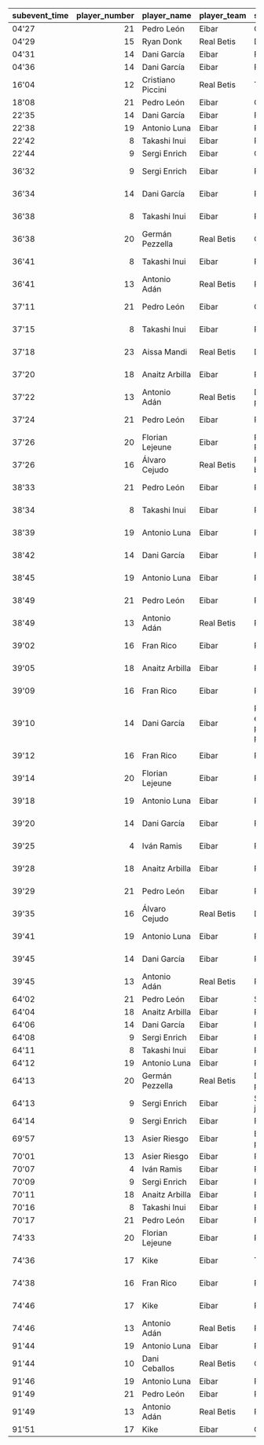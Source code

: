 |subevent_time | player_number|player_name       |player_team |subevent_action                              | event_id|event_time |event_player    |event_action     |event_team |selector_value |
|:-------------|-------------:|:-----------------|:-----------|:--------------------------------------------|--------:|:----------|:---------------|:----------------|:----------|:--------------|
|04'27         |            21|Pedro León        |Eibar       |Córners                                      |        1|4'31       |Dani García     |Fuera            |home       |0              |
|04'29         |            15|Ryan Donk         |Real Betis  |Despeje                                      |        1|4'31       |Dani García     |Fuera            |home       |0              |
|04'31         |            14|Dani García       |Eibar       |Fuera                                        |        1|4'31       |Dani García     |Fuera            |home       |0              |
|04'36         |            14|Dani García       |Eibar       |Fuera                                        |        1|4'31       |Dani García     |Fuera            |home       |0              |
|16'04         |            12|Cristiano Piccini |Real Betis  |Tarjeta                                      |        2|18'08      |Pedro León      |Gol              |home       |2              |
|18'08         |            21|Pedro León        |Eibar       |Gol                                          |        2|18'08      |Pedro León      |Gol              |home       |2              |
|22'35         |            14|Dani García       |Eibar       |Pase                                         |        3|22'44      |Sergi Enrich    |Gol              |home       |3              |
|22'38         |            19|Antonio Luna      |Eibar       |Pase                                         |        3|22'44      |Sergi Enrich    |Gol              |home       |3              |
|22'42         |             8|Takashi Inui      |Eibar       |Pase                                         |        3|22'44      |Sergi Enrich    |Gol              |home       |3              |
|22'44         |             9|Sergi Enrich      |Eibar       |Gol                                          |        3|22'44      |Sergi Enrich    |Gol              |home       |3              |
|36'32         |             9|Sergi Enrich      |Eibar       |Pase                                         |        6|36'41      |Takashi Inui    |Remate Parado    |home       |6              |
|36'34         |            14|Dani García       |Eibar       |Pase                                         |        6|36'41      |Takashi Inui    |Remate Parado    |home       |6              |
|36'38         |             8|Takashi Inui      |Eibar       |Regate                                       |        6|36'41      |Takashi Inui    |Remate Parado    |home       |6              |
|36'38         |            20|Germán Pezzella   |Real Betis  |Ocasión perdida                              |        6|36'41      |Takashi Inui    |Remate Parado    |home       |6              |
|36'41         |             8|Takashi Inui      |Eibar       |Remate Parado                                |        6|36'41      |Takashi Inui    |Remate Parado    |home       |6              |
|36'41         |            13|Antonio Adán      |Real Betis  |Parada                                       |        6|36'41      |Takashi Inui    |Remate Parado    |home       |6              |
|37'11         |            21|Pedro León        |Eibar       |Córners                                      |        7|37'26      |Florian Lejeune |Remate Rechazado |home       |7              |
|37'15         |             8|Takashi Inui      |Eibar       |Pase malo                                    |        7|37'26      |Florian Lejeune |Remate Rechazado |home       |7              |
|37'18         |            23|Aissa Mandi       |Real Betis  |Despeje                                      |        7|37'26      |Florian Lejeune |Remate Rechazado |home       |7              |
|37'20         |            18|Anaitz Arbilla    |Eibar       |Pase malo                                    |        7|37'26      |Florian Lejeune |Remate Rechazado |home       |7              |
|37'22         |            13|Antonio Adán      |Real Betis  |Despeje de puños                             |        7|37'26      |Florian Lejeune |Remate Rechazado |home       |7              |
|37'24         |            21|Pedro León        |Eibar       |Pase                                         |        7|37'26      |Florian Lejeune |Remate Rechazado |home       |7              |
|37'26         |            20|Florian Lejeune   |Eibar       |Remate Rechazado                             |        7|37'26      |Florian Lejeune |Remate Rechazado |home       |7              |
|37'26         |            16|Álvaro Cejudo     |Real Betis  |Remate bloqueado                             |        7|37'26      |Florian Lejeune |Remate Rechazado |home       |7              |
|38'33         |            21|Pedro León        |Eibar       |Pase                                         |        8|38'49      |Pedro León      |Remate Parado    |home       |8              |
|38'34         |             8|Takashi Inui      |Eibar       |Pase                                         |        8|38'49      |Pedro León      |Remate Parado    |home       |8              |
|38'39         |            19|Antonio Luna      |Eibar       |Pase                                         |        8|38'49      |Pedro León      |Remate Parado    |home       |8              |
|38'42         |            14|Dani García       |Eibar       |Pase                                         |        8|38'49      |Pedro León      |Remate Parado    |home       |8              |
|38'45         |            19|Antonio Luna      |Eibar       |Pase                                         |        8|38'49      |Pedro León      |Remate Parado    |home       |8              |
|38'49         |            21|Pedro León        |Eibar       |Remate Parado                                |        8|38'49      |Pedro León      |Remate Parado    |home       |8              |
|38'49         |            13|Antonio Adán      |Real Betis  |Parada                                       |        8|38'49      |Pedro León      |Remate Parado    |home       |8              |
|39'02         |            16|Fran Rico         |Eibar       |Pase                                         |        9|39'45      |Dani García     |Remate Parado    |home       |9              |
|39'05         |            18|Anaitz Arbilla    |Eibar       |Pase                                         |        9|39'45      |Dani García     |Remate Parado    |home       |9              |
|39'09         |            16|Fran Rico         |Eibar       |Pase                                         |        9|39'45      |Dani García     |Remate Parado    |home       |9              |
|39'10         |            14|Dani García       |Eibar       |Pases de espaldas a portería al primer toque |        9|39'45      |Dani García     |Remate Parado    |home       |9              |
|39'12         |            16|Fran Rico         |Eibar       |Pase                                         |        9|39'45      |Dani García     |Remate Parado    |home       |9              |
|39'14         |            20|Florian Lejeune   |Eibar       |Pase                                         |        9|39'45      |Dani García     |Remate Parado    |home       |9              |
|39'18         |            19|Antonio Luna      |Eibar       |Pase                                         |        9|39'45      |Dani García     |Remate Parado    |home       |9              |
|39'20         |            14|Dani García       |Eibar       |Pase                                         |        9|39'45      |Dani García     |Remate Parado    |home       |9              |
|39'25         |             4|Iván Ramis        |Eibar       |Pase                                         |        9|39'45      |Dani García     |Remate Parado    |home       |9              |
|39'28         |            18|Anaitz Arbilla    |Eibar       |Pase                                         |        9|39'45      |Dani García     |Remate Parado    |home       |9              |
|39'29         |            21|Pedro León        |Eibar       |Pase malo                                    |        9|39'45      |Dani García     |Remate Parado    |home       |9              |
|39'35         |            16|Álvaro Cejudo     |Real Betis  |Despeje                                      |        9|39'45      |Dani García     |Remate Parado    |home       |9              |
|39'41         |            19|Antonio Luna      |Eibar       |Pase                                         |        9|39'45      |Dani García     |Remate Parado    |home       |9              |
|39'45         |            14|Dani García       |Eibar       |Remate Parado                                |        9|39'45      |Dani García     |Remate Parado    |home       |9              |
|39'45         |            13|Antonio Adán      |Real Betis  |Parada                                       |        9|39'45      |Dani García     |Remate Parado    |home       |9              |
|64'02         |            21|Pedro León        |Eibar       |Saque de banda                               |       10|64'14      |Sergi Enrich    |Fuera            |home       |12             |
|64'04         |            18|Anaitz Arbilla    |Eibar       |Pase                                         |       10|64'14      |Sergi Enrich    |Fuera            |home       |12             |
|64'06         |            14|Dani García       |Eibar       |Pase                                         |       10|64'14      |Sergi Enrich    |Fuera            |home       |12             |
|64'08         |             9|Sergi Enrich      |Eibar       |Pase                                         |       10|64'14      |Sergi Enrich    |Fuera            |home       |12             |
|64'11         |             8|Takashi Inui      |Eibar       |Pase                                         |       10|64'14      |Sergi Enrich    |Fuera            |home       |12             |
|64'12         |            19|Antonio Luna      |Eibar       |Pase                                         |       10|64'14      |Sergi Enrich    |Fuera            |home       |12             |
|64'13         |            20|Germán Pezzella   |Real Betis  |Duelo aéreo perdido                          |       10|64'14      |Sergi Enrich    |Fuera            |home       |12             |
|64'13         |             9|Sergi Enrich      |Eibar       |Salto entre dos jugadores                    |       10|64'14      |Sergi Enrich    |Fuera            |home       |12             |
|64'14         |             9|Sergi Enrich      |Eibar       |Fuera                                        |       10|64'14      |Sergi Enrich    |Fuera            |home       |12             |
|69'57         |            13|Asier Riesgo      |Eibar       |Balón atrapado por el portero                |       12|70'17      |Pedro León      |Fuera            |home       |14             |
|70'01         |            13|Asier Riesgo      |Eibar       |Pase                                         |       12|70'17      |Pedro León      |Fuera            |home       |14             |
|70'07         |             4|Iván Ramis        |Eibar       |Pase                                         |       12|70'17      |Pedro León      |Fuera            |home       |14             |
|70'09         |             9|Sergi Enrich      |Eibar       |Pase                                         |       12|70'17      |Pedro León      |Fuera            |home       |14             |
|70'11         |            18|Anaitz Arbilla    |Eibar       |Pase                                         |       12|70'17      |Pedro León      |Fuera            |home       |14             |
|70'16         |             8|Takashi Inui      |Eibar       |Pase                                         |       12|70'17      |Pedro León      |Fuera            |home       |14             |
|70'17         |            21|Pedro León        |Eibar       |Fuera                                        |       12|70'17      |Pedro León      |Fuera            |home       |14             |
|74'33         |            20|Florian Lejeune   |Eibar       |Pase                                         |       13|74'46      |Kike            |Remate Parado    |home       |16             |
|74'36         |            17|Kike              |Eibar       |Toque de balón                               |       13|74'46      |Kike            |Remate Parado    |home       |16             |
|74'38         |            16|Fran Rico         |Eibar       |Pase                                         |       13|74'46      |Kike            |Remate Parado    |home       |16             |
|74'46         |            17|Kike              |Eibar       |Remate Parado                                |       13|74'46      |Kike            |Remate Parado    |home       |16             |
|74'46         |            13|Antonio Adán      |Real Betis  |Parada                                       |       13|74'46      |Kike            |Remate Parado    |home       |16             |
|91'44         |            19|Antonio Luna      |Eibar       |Regate                                       |       15|91'51      |Kike            |Gol              |home       |21             |
|91'44         |            10|Dani Ceballos     |Real Betis  |Ocasión perdida                              |       15|91'51      |Kike            |Gol              |home       |21             |
|91'46         |            19|Antonio Luna      |Eibar       |Pase                                         |       15|91'51      |Kike            |Gol              |home       |21             |
|91'49         |            21|Pedro León        |Eibar       |Remate Parado                                |       15|91'51      |Kike            |Gol              |home       |21             |
|91'49         |            13|Antonio Adán      |Real Betis  |Parada                                       |       15|91'51      |Kike            |Gol              |home       |21             |
|91'51         |            17|Kike              |Eibar       |Gol                                          |       15|91'51      |Kike            |Gol              |home       |21             |
